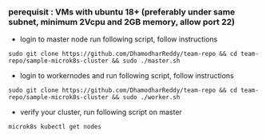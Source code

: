 ### perequisit : VMs with ubuntu 18+ (preferably under same subnet, minimum 2Vcpu and 2GB memory, allow port 22)
- login to master node run following script, follow instructions
```
sudo git clone https://github.com/DhamodharReddy/team-repo && cd team-repo/sample-microk8s-cluster && sudo ./master.sh
```
- login to workernodes and run following script, follow instructions
```
sudo git clone https://github.com/DhamodharReddy/team-repo && cd team-repo/sample-microk8s-cluster && sudo ./worker.sh
```
- verify your cluster, run following script on master
```
microk8s kubectl get nodes
```
